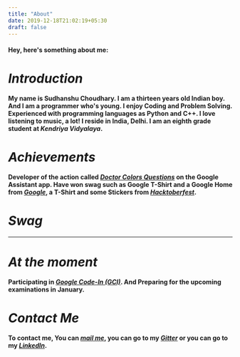 ```yaml
---
title: "About"
date: 2019-12-18T21:02:19+05:30
draft: false
---
```


 #### Hey, here's something about me:

 # *Introduction*

 **My name is Sudhanshu Choudhary. I am a thirteen years old Indian boy. And I am a programmer who's young. I enjoy Coding and Problem Solving. Experienced with programming languages as Python and C++. I love listening to music, a lot! I reside in India, Delhi. I am an eighth grade student at *Kendriya Vidyalaya*.** 
 
 # *Achievements*

 **Developer of the action called *[Doctor Colors Questions](https://assistant.google.com/services/a/uid/000000ff4bd587f6?hl=en)* on the Google Assistant app. Have won swag such as Google T-Shirt and a Google Home from *[Google](https://www.google.com)*, a T-Shirt and some Stickers from *[Hacktoberfest](https://hacktoberfest.digitalocean.com/)*.**

 # *Swag*

 ****

 # *At the moment*

 **Participating in *[Google Code-In (GCI)](https://codein.withgoogle.com/)*. And Preparing for the upcoming examinations in January.**

 # *Contact Me*

 **To contact me, You can *[mail me](mailto:sudhanshuchoudhary2005@gmail.com)*, you can go to my *[Gitter](https://gitter.im/ricksanc)* or you can go to my *[LinkedIn](https://www.linkedin.com/in/sudhanshu-choudhary-583a1519a/)*.**